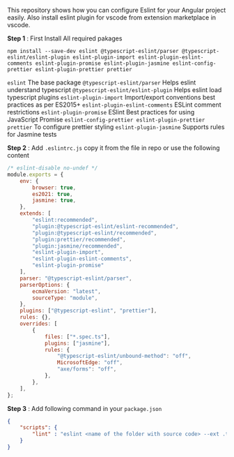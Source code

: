 This repository shows how you can configure Eslint for your Angular project easily. Also install eslint plugin for vscode from extension marketplace in vscode.

**Step 1** : First Install All required pakages

```shell
npm install --save-dev eslint @typescript-eslint/parser @typescript-eslint/eslint-plugin eslint-plugin-import eslint-plugin-eslint-comments eslint-plugin-promise eslint-plugin-jasmine eslint-config-prettier eslint-plugin-prettier prettier
```

`eslint` The base package
`@typescript-eslint/parser` Helps eslint understand typescript
`@typescript-eslint/eslint-plugin` Helps eslint load typescript plugins
`eslint-plugin-import` Import/export conventions best practices as per ES2015+
`eslint-plugin-eslint-comments` ESLint comment restrictions
`eslint-plugin-promise` ESlint Best practices for using JavaScript Promise
`eslint-config-prettier eslint-plugin-prettier prettier` To configure prettier styling
`eslint-plugin-jasmine` Supports rules for Jasmine tests

**Step 2** : Add `.eslintrc.js` copy it from the file in repo or use the following content


```javascript
/* eslint-disable no-undef */
module.exports = {
    env: {
        browser: true,
        es2021: true,
        jasmine: true,
    },
    extends: [
        "eslint:recommended",
        "plugin:@typescript-eslint/eslint-recommended",
        "plugin:@typescript-eslint/recommended",
        "plugin:prettier/recommended",
        "plugin:jasmine/recommended",
        "eslint-plugin-import",
        "eslint-plugin-eslint-comments",
        "eslint-plugin-promise"
    ],
    parser: "@typescript-eslint/parser",
    parserOptions: {
        ecmaVersion: "latest",
        sourceType: "module",
    },
    plugins: ["@typescript-eslint", "prettier"],
    rules: {},
    overrides: [
        {
            files: ["*.spec.ts"],
            plugins: ["jasmine"],
            rules: {
                "@typescript-eslint/unbound-method": "off",
                MicrosoftEdge: "off",
                "axe/forms": "off",
            },
        },
    ],
};
```

**Step 3** : Add following command in your `package.json`

```json
{
    "scripts": {
        "lint" : "eslint <name of the folder with source code> --ext .ts,.json --fix --cache"
    }    
}
```